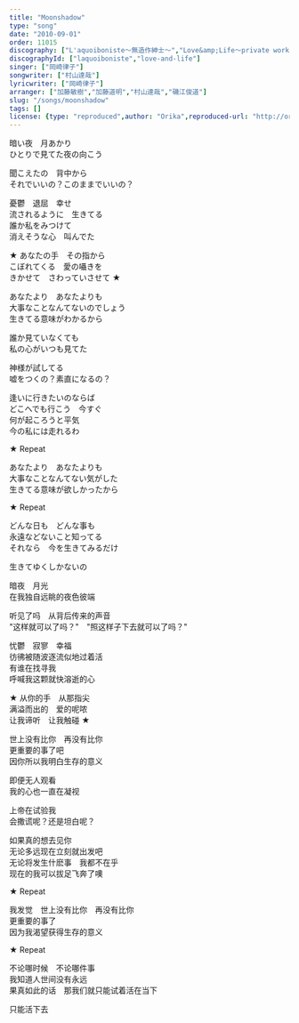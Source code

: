 ```yaml
---
title: "Moonshadow"
type: "song"
date: "2010-09-01"
order: 11015
discography: ["L'aquoiboniste～無造作紳士〜","Love&amp;Life〜private works 1999-2001〜"]
discographyId: ["laquoiboniste","love-and-life"]
singer: ["岡崎律子"]
songwriter: ["村山達哉"]
lyricwriter: ["岡崎律子"]
arranger: ["加藤敏樹","加藤道明","村山達哉","磯江俊道"]
slug: "/songs/moonshadow"
tags: []
license: {type: "reproduced",author: "Orika",reproduced-url: "http://orikamushi.myweb.hinet.net/",reproduced-website: "織歌蟲網站"}
---
```


暗い夜　月あかり   
ひとりで見てた夜の向こう   
  
聞こえたの　背中から   
それでいいの？このままでいいの？   
  
憂鬱　退屈　幸せ   
流されるように　生きてる   
誰か私をみつけて   
消えそうな心　叫んでた   
  
★ あなたの手　その指から   
こぼれてくる　愛の囁きを   
きかせて　さわっていさせて ★   
  
あなたより　あなたよりも   
大事なことなんてないのでしょう   
生きてる意味がわかるから   
  
誰か見ていなくても   
私の心がいつも見てた   
  
神様が試してる   
嘘をつくの？素直になるの？   
  
逢いに行きたいのならば   
どこへでも行こう　今すぐ   
何が起ころうと平気   
今の私には走れるわ   
  
★ Repeat   
  
あなたより　あなたよりも   
大事なことなんてない気がした   
生きてる意味が欲しかったから   
  
★ Repeat   
  
どんな日も　どんな事も   
永遠などないこと知ってる   
それなら　今を生きてみるだけ   
  
生きてゆくしかないの  
  
  <!-- 翻译 -->

暗夜　月光   
在我独自远眺的夜色彼端   
  
听见了吗　从背后传来的声音   
"这样就可以了吗？"　"照这样子下去就可以了吗？"   
  
忧鬱　寂寥　幸福   
彷彿被随波逐流似地过着活   
有谁在找寻我   
呼喊我这颗就快溶逝的心   
  
★ 从你的手　从那指尖   
满溢而出的　爱的呢哝   
让我谛听　让我触碰 ★   
  
世上没有比你　再没有比你   
更重要的事了吧   
因你所以我明白生存的意义   
  
即便无人观看   
我的心也一直在凝视   
  
上帝在试验我   
会撒谎呢？还是坦白呢？   
  
如果真的想去见你   
无论多远现在立刻就出发吧   
无论将发生什麽事　我都不在乎   
现在的我可以拔足飞奔了噢   
  
★ Repeat   
  
我发觉　世上没有比你　再没有比你   
更重要的事了   
因为我渴望获得生存的意义   
  
★ Repeat   
  
不论哪时候　不论哪件事   
我知道人世间没有永远   
果真如此的话　那我们就只能试着活在当下   
  
只能活下去
